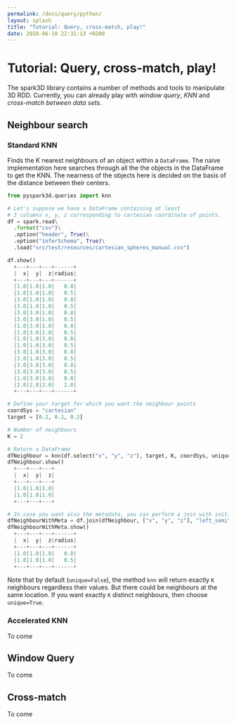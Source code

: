 ```yaml
---
permalink: /docs/query/python/
layout: splash
title: "Tutorial: Query, cross-match, play!"
date: 2018-06-18 22:31:13 +0200
---
```


# Tutorial: Query, cross-match, play!

The spark3D library contains a number of methods and tools to manipulate 3D RDD. Currently, you can already play with *window query*, *KNN* and *cross-match between data sets*.

## Neighbour search

### Standard KNN

Finds the K nearest neighbours of an object within a `DataFrame`.
The naive implementation here searches through all the the objects in the
DataFrame to get the KNN. The nearness of the objects here is decided on the
basis of the distance between their centers.

```python
from pyspark3d.queries import knn

# Let's suppose we have a DataFrame containing at least
# 3 columns x, y, z corresponding to cartesian coordinate of points.
df = spark.read\
  .format("csv")\
  .option("header", True)\
  .option("inferSchema", True)\
  .load("src/test/resources/cartesian_spheres_manual.csv")

df.show()
  +---+---+---+------+
  |  x|  y|  z|radius|
  +---+---+---+------+
  |1.0|1.0|1.0|   0.8|
  |1.0|1.0|1.0|   0.5|
  |3.0|1.0|1.0|   0.8|
  |3.0|1.0|1.0|   0.5|
  |3.0|3.0|1.0|   0.8|
  |3.0|3.0|1.0|   0.5|
  |1.0|3.0|1.0|   0.8|
  |1.0|3.0|1.0|   0.5|
  |1.0|1.0|3.0|   0.8|
  |1.0|1.0|3.0|   0.5|
  |3.0|1.0|3.0|   0.8|
  |3.0|1.0|3.0|   0.5|
  |3.0|3.0|3.0|   0.8|
  |3.0|3.0|3.0|   0.5|
  |1.0|3.0|3.0|   0.8|
  |2.0|2.0|2.0|   2.0|
  +---+---+---+------+

# Define your target for which you want the neighbour points
coordSys = "cartesian"
target = [0.2, 0.2, 0.2]

# Number of neighbours
K = 2

# Return a DataFrame
dfNeighbour = knn(df.select("x", "y", "z"), target, K, coordSys, unique=False)
dfNeighbour.show()
  +---+---+---+
  |  x|  y|  z|
  +---+---+---+
  |1.0|1.0|1.0|
  |1.0|1.0|1.0|
  +---+---+---+

# In case you want also the metadata, you can perform a join with initial DataFrame:
dfNeighbourWithMeta = df.join(dfNeighbour, ["x", "y", "z"], "left_semi")
dfNeighbourWithMeta.show()
  +---+---+---+------+
  |  x|  y|  z|radius|
  +---+---+---+------+
  |1.0|1.0|1.0|   0.8|
  |1.0|1.0|1.0|   0.5|
  +---+---+---+------+
```

Note that by default (`unique=False`), the method `knn` will return exactly `K` neighbours
regardless their values. But there could be neighbours at the same location. If you want exactly `K` distinct neighbours, then choose `unique=True`.

### Accelerated KNN

To come

## Window Query

To come

## Cross-match

To come
